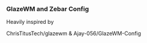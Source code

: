 ### GlazeWM and Zebar Config

Heavily inspired by

ChrisTitusTech/glazewm & Ajay-056/GlazeWM-Config
